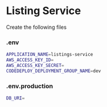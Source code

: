 # Listing Service
Create the following files

### .env
~~~sh
APPLICATION_NAME=listings-service
AWS_ACCESS_KEY_ID=
AWS_ACCESS_KEY_SECRET=
CODEDEPLOY_DEPLOYMENT_GROUP_NAME=dev
~~~

### .env.production
~~~sh
DB_URI=
~~~